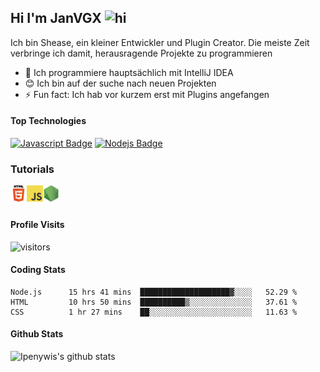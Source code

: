 ## Hi I'm JanVGX <img src="https://user-images.githubusercontent.com/1303154/88677602-1635ba80-d120-11ea-84d8-d263ba5fc3c0.gif" width="28px" alt="hi">

Ich bin Shease, ein kleiner Entwickler und Plugin Creator. Die meiste Zeit verbringe ich damit, herausragende Projekte zu programmieren

<!-- TODO: Add last video link -->

- 🔭 Ich programmiere hauptsächlich mit IntelliJ IDEA
- 😊 Ich bin auf der suche nach neuen Projekten 
- ⚡ Fun fact: Ich hab vor kurzem erst mit Plugins angefangen

#### Top Technologies

<!-- TODO: Make technologies links takes you to repositories -->

[![Javascript Badge](https://img.shields.io/badge/-Javascript-F0DB4F?style=for-the-badge&labelColor=black&logo=javascript&logoColor=F0DB4F)](#)  [![Nodejs Badge](https://img.shields.io/badge/-Nodejs-3C873A?style=for-the-badge&labelColor=black&logo=node.js&logoColor=3C873A)](#)

### Tutorials

[<img align="left" alt="HTML5" width="26px" src="https://raw.githubusercontent.com/github/explore/80688e429a7d4ef2fca1e82350fe8e3517d3494d/topics/html/html.png" />][htmltutorial]

[<img align="left" alt="JavaScript" width="26px" src="https://raw.githubusercontent.com/github/explore/80688e429a7d4ef2fca1e82350fe8e3517d3494d/topics/javascript/javascript.png" />][javascripttutorial]

<img align="left" alt="Node.js" width="26px" src="https://raw.githubusercontent.com/github/explore/80688e429a7d4ef2fca1e82350fe8e3517d3494d/topics/nodejs/nodejs.png" />

<br />
<br />

#### Profile Visits 

![visitors](https://visitor-badge.glitch.me/badge?page_id=janvgx.janvgx)


#### Coding Stats

<!--START_SECTION:waka-->
```text
Node.js      15 hrs 41 mins  ████████████████████▓░░░░   52.29 % 
HTML         10 hrs 50 mins  ██████████▒░░░░░░░░░░░░░░   37.61 % 
CSS          1 hr 27 mins    ██░░░░░░░░░░░░░░░░░░░░░░░   11.63 % 
```
<!--END_SECTION:waka-->

#### Github Stats

![Ipenywis's github stats](https://github-readme-stats.vercel.app/api?username=JanVGX&count_private=true&theme=tokyonight&hide=contribs,prs)


[reactplaylist]: https://www.youtube.com/watch?v=KxXXEL-k47Y&list=PLvXDmnBbOF7RnYiZvDwl2Pzcs2kfi10wd
[vscodetutorial]: https://www.youtube.com/watch?v=Bkie2ai8qeE&t=8s
[htmltutorial]: https://www.youtube.com/watch?v=VK6MXVxOsws&t=27s
[javascripttutorial]: https://www.youtube.com/watch?v=D-LHKvmX37E
